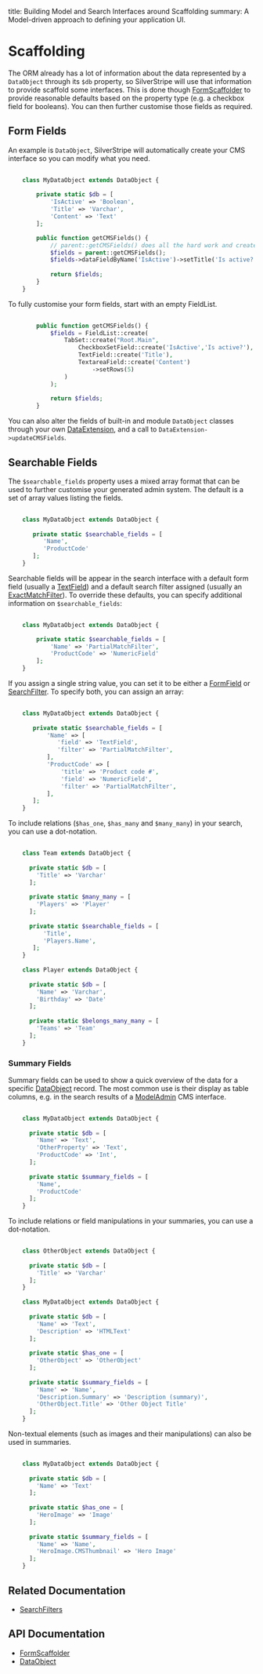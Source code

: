 title: Building Model and Search Interfaces around Scaffolding
summary: A Model-driven approach to defining your application UI.

# Scaffolding

The ORM already has a lot of information about the data represented by a `DataObject` through its `$db` property, so 
SilverStripe will use that information to provide scaffold some interfaces. This is done though [FormScaffolder](api:SilverStripe\Forms\FormScaffolder)
to provide reasonable defaults based on the property type (e.g. a checkbox field for booleans). You can then further 
customise those fields as required.

## Form Fields

An example is `DataObject`, SilverStripe will automatically create your CMS interface so you can modify what you need.

```php
	
	class MyDataObject extends DataObject {
		
		private static $db = [
			'IsActive' => 'Boolean',
			'Title' => 'Varchar',
			'Content' => 'Text'
		];

		public function getCMSFields() {
			// parent::getCMSFields() does all the hard work and creates the fields for Title, IsActive and Content.
			$fields = parent::getCMSFields();
			$fields->dataFieldByName('IsActive')->setTitle('Is active?');
			
			return $fields;
		}
	}

```

To fully customise your form fields, start with an empty FieldList.

```php
	
		public function getCMSFields() {
			$fields = FieldList::create(
				TabSet::create("Root.Main",
					CheckboxSetField::create('IsActive','Is active?'),
					TextField::create('Title'),
					TextareaField::create('Content')
						->setRows(5)
				)
			);
			
			return $fields;
		}
```

You can also alter the fields of built-in and module `DataObject` classes through your own 
[DataExtension](/developer_guides/extending/extensions), and a call to `DataExtension->updateCMSFields`.

## Searchable Fields

The `$searchable_fields` property uses a mixed array format that can be used to further customise your generated admin
system. The default is a set of array values listing the fields.

```php
	
	class MyDataObject extends DataObject {
	
	   private static $searchable_fields = [
	      'Name',
	      'ProductCode'
	   ];
	}

```

Searchable fields will be appear in the search interface with a default form field (usually a [TextField](api:SilverStripe\Forms\TextField)) and a 
default search filter assigned (usually an [ExactMatchFilter](api:SilverStripe\ORM\Filters\ExactMatchFilter)). To override these defaults, you can specify 
additional information on `$searchable_fields`:

```php
	
	class MyDataObject extends DataObject {

		private static $searchable_fields = [
			'Name' => 'PartialMatchFilter',
			'ProductCode' => 'NumericField'
		];
	}

```

If you assign a single string value, you can set it to be either a [FormField](api:SilverStripe\Forms\FormField) or [SearchFilter](api:SilverStripe\ORM\Filters\SearchFilter). To specify 
both, you can assign an array:

```php
	
	class MyDataObject extends DataObject {
	
	   private static $searchable_fields = [
	       'Name' => [
	          'field' => 'TextField',
	          'filter' => 'PartialMatchFilter',
	       ],
	       'ProductCode' => [
	           'title' => 'Product code #',
	           'field' => 'NumericField',
	           'filter' => 'PartialMatchFilter',
	       ],
	   ];
	}

```

To include relations (`$has_one`, `$has_many` and `$many_many`) in your search, you can use a dot-notation.

```php
	
	class Team extends DataObject {
	
	  private static $db = [
	    'Title' => 'Varchar'
	  ];
	
	  private static $many_many = [
	    'Players' => 'Player'
	  ];
	
	  private static $searchable_fields = [
	      'Title',
	      'Players.Name',
	   ];
	}
	
	class Player extends DataObject {
	
	  private static $db = [
	    'Name' => 'Varchar',
	    'Birthday' => 'Date'
	  ];
	
	  private static $belongs_many_many = [
	    'Teams' => 'Team'
	  ];
	}

```

### Summary Fields

Summary fields can be used to show a quick overview of the data for a specific [DataObject](api:SilverStripe\ORM\DataObject) record. The most common use 
is their display as table columns, e.g. in the search results of a [ModelAdmin](api:SilverStripe\Admin\ModelAdmin) CMS interface.

```php
	
	class MyDataObject extends DataObject {
	
	  private static $db = [
	    'Name' => 'Text',
	    'OtherProperty' => 'Text',
	    'ProductCode' => 'Int',
	  ]; 
	
	  private static $summary_fields = [
	    'Name',
	    'ProductCode'
	  ];
	}

```

To include relations or field manipulations in your summaries, you can use a dot-notation.

```php
	
	class OtherObject extends DataObject {
	
	  private static $db = [
	    'Title' => 'Varchar'
	  ];
	}
	
	class MyDataObject extends DataObject {
	
	  private static $db = [
	    'Name' => 'Text',
	    'Description' => 'HTMLText'
	  ];
	
	  private static $has_one = [
	    'OtherObject' => 'OtherObject'
	  ];
	
	  private static $summary_fields = [
	    'Name' => 'Name',
	    'Description.Summary' => 'Description (summary)',
	    'OtherObject.Title' => 'Other Object Title'
	  ];
	}

```

Non-textual elements (such as images and their manipulations) can also be used in summaries.

```php
	
	class MyDataObject extends DataObject {
	
	  private static $db = [
	    'Name' => 'Text'
	  ];
	
	  private static $has_one = [
	    'HeroImage' => 'Image'
	  ];
	
	  private static $summary_fields = [
	    'Name' => 'Name',
	    'HeroImage.CMSThumbnail' => 'Hero Image'
	  ];
	}

```

## Related Documentation

* [SearchFilters](searchfilters)

## API Documentation

* [FormScaffolder](api:SilverStripe\Forms\FormScaffolder)
* [DataObject](api:SilverStripe\ORM\DataObject)
